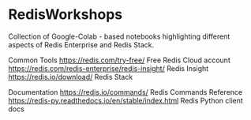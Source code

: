 # RedisWorkshops

Collection of Google-Colab - based notebooks highlighting different aspects of Redis Enterprise and Redis Stack.

Common Tools
https://redis.com/try-free/ Free Redis Cloud account
https://redis.com/redis-enterprise/redis-insight/ Redis Insight
https://redis.io/download/ Redis Stack

Documentation
https://redis.io/commands/ Redis Commands Reference
https://redis-py.readthedocs.io/en/stable/index.html Redis Python client docs
